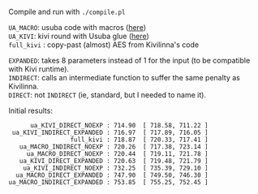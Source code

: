 
Compile and run with `./compile.pl`

`UA_MACRO`: usuba code with macros ([here](verif/aes/bench_aes/aes.c#L373))  
`UA_KIVI`: kivi round with Usuba glue ([here](verif/aes/bench_aes/aes.c#L488))  
`full_kivi` : copy-past (almost) AES from Kivilinna's code  

`EXPANDED`: takes 8 parameters instead of 1 for the input (to be compatible with Kivi runtime).  
`INDIRECT`: calls an intermediate function to suffer the same penalty as Kivilinna.  
`DIRECT`: not `INDIRECT` (ie, standard, but I needed to name it).  

Initial results:
```
      ua_KIVI_DIRECT_NOEXP : 714.90  [ 718.58, 711.22 ]
 ua_KIVI_INDIRECT_EXPANDED : 716.97  [ 717.89, 716.05 ]
                 full_kivi : 718.87  [ 720.33, 717.41 ]
   ua_MACRO_INDIRECT_NOEXP : 720.26  [ 717.38, 723.14 ]
     ua_MACRO_DIRECT_NOEXP : 720.44  [ 719.11, 721.78 ]
   ua_KIVI_DIRECT_EXPANDED : 720.63  [ 719.48, 721.79 ]
    ua_KIVI_INDIRECT_NOEXP : 732.25  [ 735.39, 729.10 ]
  ua_MACRO_DIRECT_EXPANDED : 747.90  [ 749.50, 746.30 ]
ua_MACRO_INDIRECT_EXPANDED : 753.85  [ 755.25, 752.45 ]
```
